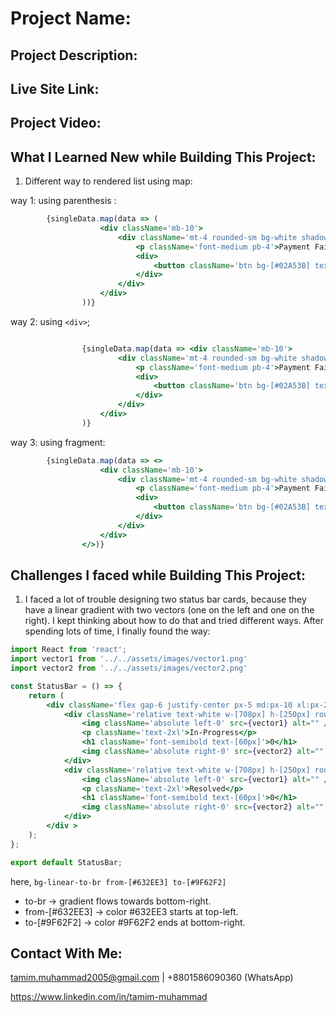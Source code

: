 # Project Name: 

## Project Description:  

## Live Site Link:

## Project Video:

## What I Learned New while Building This Project:
1. Different way to rendered list using map: 

way 1: using parenthesis :

```jsx
        {singleData.map(data => (
                    <div className='mb-10'>
                        <div className='mt-4 rounded-sm bg-white shadow p-4'>
                            <p className='font-medium pb-4'>Payment Failed - Card Declined</p>
                            <div>
                                <button className='btn bg-[#02A53B] text-white w-full'>Complete</button>
                            </div>
                        </div>
                    </div>
                ))}
```

way 2: using `<div>`;

```jsx

                {singleData.map(data => <div className='mb-10'>
                        <div className='mt-4 rounded-sm bg-white shadow p-4'>
                            <p className='font-medium pb-4'>Payment Failed - Card Declined</p>
                            <div>
                                <button className='btn bg-[#02A53B] text-white w-full'>Complete</button>
                            </div>
                        </div>
                    </div>
                )}
```

way 3: using fragment: 

```jsx
        {singleData.map(data => <>
                    <div className='mb-10'>
                        <div className='mt-4 rounded-sm bg-white shadow p-4'>
                            <p className='font-medium pb-4'>Payment Failed - Card Declined</p>
                            <div>
                                <button className='btn bg-[#02A53B] text-white w-full'>Complete</button>
                            </div>
                        </div>
                    </div>
                </>)}
```


## Challenges I faced while Building This Project:
1. I faced a lot of trouble designing two status bar cards, because they have a linear gradient with two vectors (one on the left and one on the right). I kept thinking about how to do that and tried different ways. After spending lots of time, I finally found the way:

```jsx
import React from 'react';
import vector1 from '../../assets/images/vector1.png'
import vector2 from '../../assets/images/vector2.png'

const StatusBar = () => {
    return (
        <div className='flex gap-6 justify-center px-5 md:px-10 xl:px-20'>
            <div className='relative text-white w-[708px] h-[250px] rounded-lg flex flex-col justify-center items-center bg-linear-to-br from-[#632EE3] to-[#9F62F2]'>
                <img className='absolute left-0' src={vector1} alt="" />
                <p className='text-2xl'>In-Progress</p>
                <h1 className='font-semibold text-[60px]'>0</h1>
                <img className='absolute right-0' src={vector2} alt="" />
            </div>
            <div className='relative text-white w-[708px] h-[250px] rounded-lg flex flex-col justify-center items-center bg-linear-to-br from-[#54CF68] to-[#00827A]'>
                <img className='absolute left-0' src={vector1} alt="" />
                <p className='text-2xl'>Resolved</p>
                <h1 className='font-semibold text-[60px]'>0</h1>
                <img className='absolute right-0' src={vector2} alt="" />
            </div>
        </div >
    );
};

export default StatusBar;
```
here,
`bg-linear-to-br from-[#632EE3] to-[#9F62F2]`
- to-br → gradient flows towards bottom-right.
- from-[#632EE3] → color #632EE3 starts at top-left.
- to-[#9F62F2] → color #9F62F2 ends at bottom-right.

## Contact With Me: 

tamim.muhammad2005@gmail.com | +8801586090360 (WhatsApp)  

https://www.linkedin.com/in/tamim-muhammad

